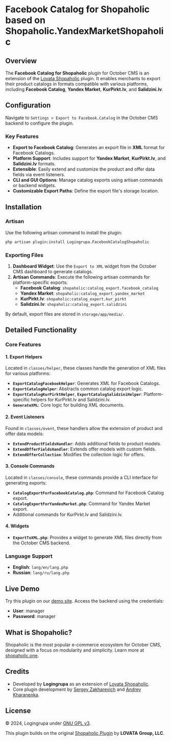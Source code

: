 # Facebook Catalog for Shopaholic based on Shopaholic.YandexMarketShopaholic

## Overview

The **Facebook Catalog for Shopaholic** plugin for October CMS is an extension of the [Lovata Shopaholic](https://octobercms.com/plugin/lovata-shopaholic) plugin. It enables merchants to export their product catalogs in formats compatible with various platforms, including **Facebook Catalog**, **Yandex Market**, **KurPirkt.lv**, and **Salidzini.lv**.


## Configuration

Navigate to `Settings > Export to Facebook.Catalog` in the October CMS backend to configure the plugin.


### Key Features

- **Export to Facebook Catalog**: Generates an export file in **XML** format for Facebook Catalogs.
- **Platform Support**: Includes support for **Yandex Market**, **KurPirkt.lv**, and **Salidzini.lv** formats.
- **Extensible**: Easily extend and customize the product and offer data fields via event listeners.
- **CLI and GUI Options**: Manage catalog exports using artisan commands or backend widgets.
- **Customizable Export Paths**: Define the export file's storage location.

## Installation

### Artisan

Use the following artisan command to install the plugin:

```bash
php artisan plugin:install Logingrupa.FacebookCatalogShopaholic
```

### Exporting Files

1. **Dashboard Widget**: Use the `Export to XML` widget from the October CMS dashboard to generate catalogs.
2. **Artisan Commands**: Execute the following artisan commands for platform-specific exports:
   - **Facebook Catalog**: `shopaholic:catalog_export.facebook_catalog`
   - **Yandex Market**: `shopaholic:catalog_export.yandex_market`
   - **KurPirkt.lv**: `shopaholic:catalog_export.kur_pirkt`
   - **Salidzini.lv**: `shopaholic:catalog_export.salidzini`

By default, export files are stored in `storage/app/media/`.

## Detailed Functionality

### Core Features

#### 1. Export Helpers
Located in `classes/helper`, these classes handle the generation of XML files for various platforms:
- **`ExportCatalogFacebookHelper`**: Generates XML for Facebook Catalogs.
- **`ExportCatalogHelper`**: Abstracts common catalog export logic.
- **`ExportCatalogKurPirktHelper`**, **`ExportCatalogSalidziniHelper`**: Platform-specific helpers for KurPirkt.lv and Salidzini.lv.
- **`GenerateXML`**: Core logic for building XML documents.

#### 2. Event Listeners
Found in `classes/event`, these handlers allow the extension of product and offer data models:
- **`ExtendProductFieldsHandler`**: Adds additional fields to product models.
- **`ExtendOfferFieldsHandler`**: Extends offer models with custom fields.
- **`ExtendOfferCollection`**: Modifies the collection logic for offers.

#### 3. Console Commands
Located in `classes/console`, these commands provide a CLI interface for generating exports:
- **`CatalogExportForFacebookCatalog.php`**: Command for Facebook Catalog export.
- **`CatalogExportForYandexMarket.php`**: Command for Yandex Market export.
- Additional commands for KurPirkt.lv and Salidzini.lv.

#### 4. Widgets
- **`ExportToXML.php`**: Provides a widget to generate XML files directly from the October CMS backend.

### Language Support
- **English**: `lang/en/lang.php`
- **Russian**: `lang/ru/lang.php`

## Live Demo

Try this plugin on our [demo site](http://demo.shopaholic.one). Access the backend using the credentials:

- **User**: manager
- **Password**: manager

## What is Shopaholic?

Shopaholic is the most popular e-commerce ecosystem for October CMS, designed with a focus on modularity and simplicity. Learn more at [shopaholic.one](https://shopaholic.one).

## Credits

- Developed by **Logingrupa** as an extension of [Lovata Shopaholic](https://octobercms.com/plugin/lovata-shopaholic).
- Core plugin development by [Sergey Zakharevich](https://github.com/wobqqq) and [Andrey Kharanenka](https://github.com/kharanenka).

## License

© 2024, Logingrupa under [GNU GPL v3](https://opensource.org/licenses/GPL-3.0).

This plugin builds on the original [Shopaholic Plugin](https://github.com/lovata/oc-shopaholic-plugin) by **LOVATA Group, LLC**.